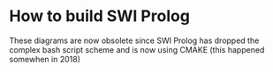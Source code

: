 # How to build SWI Prolog

These diagrams are now obsolete since SWI Prolog
has dropped the complex bash script scheme and
is now using CMAKE (this happened somewhen in 2018)

